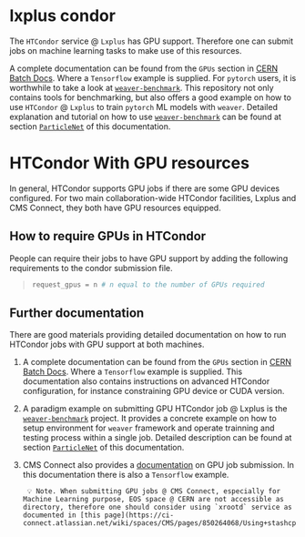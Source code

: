 # lxplus condor

The `HTCondor` service @ `Lxplus` has GPU support. Therefore one can submit jobs on machine learning tasks to make use of this resources.

A complete documentation can be found from the `GPUs` section in [CERN Batch Docs](https://batchdocs.web.cern.ch/tutorial/exercise10.html). Where a `Tensorflow` example is supplied. For `pytorch` users, it is worthwhile to take a look at [`weaver-benchmark`](https://github.com/colizz/weaver-benchmark). This repository not only contains tools for benchmarking, but also offers a good example on how to use `HTCondor` @ `Lxplus` to train `pytorch` ML models with `weaver`. Detailed explanation and tutorial on how to use [`weaver-benchmark`](https://github.com/colizz/weaver-benchmark) can be found at section [`ParticleNet`](../../../inference/particlenet.md) of this documentation.

# HTCondor With GPU resources
In general, HTCondor supports GPU jobs if there are some GPU devices configured. For two main collaboration-wide HTCondor facilities, Lxplus and CMS Connect, they both have GPU resources equipped. 

## How to require GPUs in HTCondor

People can require their jobs to have GPU support by adding the following requirements to the condor submission file.

>```bash
>request_gpus = n # n equal to the number of GPUs required

## Further documentation

There are good materials providing detailed documentation on how to run HTCondor jobs with GPU support at both machines. 
1. A complete documentation can be found from the `GPUs` section in [CERN Batch Docs](https://batchdocs.web.cern.ch/tutorial/exercise10.html). Where a `Tensorflow` example is supplied. This documentation also contains instructions on advanced HTCondor configuration, for instance constraining GPU device or CUDA version.
2. A paradigm example on submitting GPU HTCondor job @ Lxplus is the [`weaver-benchmark`](https://github.com/colizz/weaver-benchmark) project. It provides a concrete example on how to setup environment for `weaver` framework and operate trainning and testing process within a single job. Detailed description can be found at section [`ParticleNet`](../../../inference/particlenet.md) of this documentation.
3. CMS Connect also provides a [documentation](https://ci-connect.atlassian.net/wiki/spaces/CMS/pages/80117822/Requesting+GPUs) on GPU job submission. In this documentation there is also a `Tensorflow` example. 
   
        💡 Note. When submitting GPU jobs @ CMS Connect, especially for Machine Learning purpose, EOS space @ CERN are not accessible as directory, therefore one should consider using `xrootd` service as documented in [this page](https://ci-connect.atlassian.net/wiki/spaces/CMS/pages/850264068/Using+stashcp+and+XrootD+from+OSG+TensorFlow+containers)
    